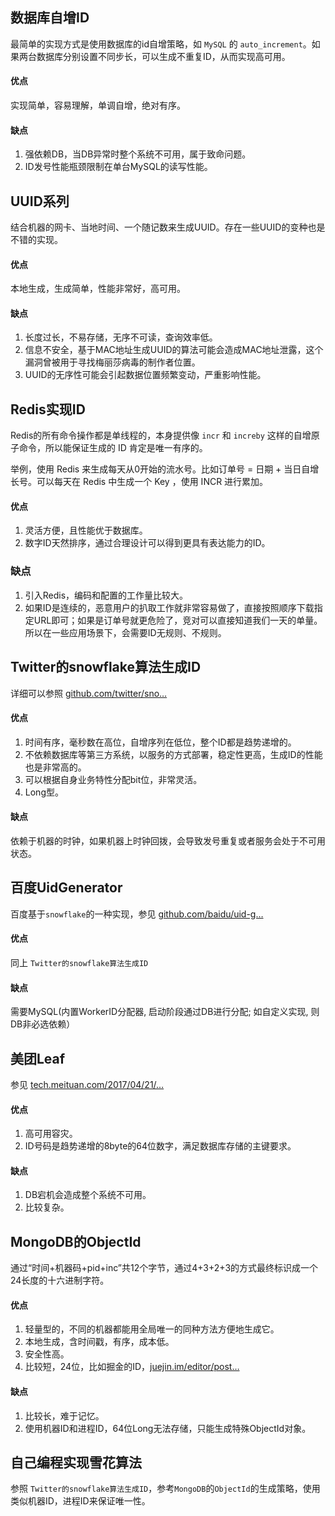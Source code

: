 ## 数据库自增ID

最简单的实现方式是使用数据库的id自增策略，如 `MySQL` 的 `auto_increment`。如果两台数据库分别设置不同步长，可以生成不重复ID，从而实现高可用。

#### 优点

实现简单，容易理解，单调自增，绝对有序。

#### 缺点

1.  强依赖DB，当DB异常时整个系统不可用，属于致命问题。
2.  ID发号性能瓶颈限制在单台MySQL的读写性能。

## UUID系列

结合机器的网卡、当地时间、一个随记数来生成UUID。存在一些UUID的变种也是不错的实现。

#### 优点

本地生成，生成简单，性能非常好，高可用。

#### 缺点

1.  长度过长，不易存储，无序不可读，查询效率低。
2.  信息不安全，基于MAC地址生成UUID的算法可能会造成MAC地址泄露，这个漏洞曾被用于寻找梅丽莎病毒的制作者位置。
3.  UUID的无序性可能会引起数据位置频繁变动，严重影响性能。

## Redis实现ID

Redis的所有命令操作都是单线程的，本身提供像 `incr` 和 `increby` 这样的自增原子命令，所以能保证生成的 ID 肯定是唯一有序的。

举例，使用 Redis 来生成每天从0开始的流水号。比如订单号 = 日期 + 当日自增长号。可以每天在 Redis 中生成一个 Key ，使用 INCR 进行累加。

#### 优点

1.  灵活方便，且性能优于数据库。
2.  数字ID天然排序，通过合理设计可以得到更具有表达能力的ID。

### 缺点

1.  引入Redis，编码和配置的工作量比较大。
2.  如果ID是连续的，恶意用户的扒取工作就非常容易做了，直接按照顺序下载指定URL即可；如果是订单号就更危险了，竞对可以直接知道我们一天的单量。所以在一些应用场景下，会需要ID无规则、不规则。

## Twitter的snowflake算法生成ID

详细可以参照 [github.com/twitter/sno…](https://link.juejin.im/?target=https%3A%2F%2Fgithub.com%2Ftwitter%2Fsnowflake)

#### 优点

1.  时间有序，毫秒数在高位，自增序列在低位，整个ID都是趋势递增的。
2.  不依赖数据库等第三方系统，以服务的方式部署，稳定性更高，生成ID的性能也是非常高的。
3.  可以根据自身业务特性分配bit位，非常灵活。
4.  Long型。

#### 缺点

依赖于机器的时钟，如果机器上时钟回拨，会导致发号重复或者服务会处于不可用状态。

## 百度UidGenerator

百度基于`snowflake`的一种实现，参见 [github.com/baidu/uid-g…](https://link.juejin.im/?target=https%3A%2F%2Fgithub.com%2Fbaidu%2Fuid-generator)

#### 优点

同上 `Twitter的snowflake算法生成ID`

#### 缺点

需要MySQL(内置WorkerID分配器, 启动阶段通过DB进行分配; 如自定义实现, 则DB非必选依赖）

## 美团Leaf

参见 [tech.meituan.com/2017/04/21/…](https://link.juejin.im/?target=https%3A%2F%2Ftech.meituan.com%2F2017%2F04%2F21%2Fmt-leaf.html)

#### 优点

1.  高可用容灾。
2.  ID号码是趋势递增的8byte的64位数字，满足数据库存储的主键要求。

#### 缺点

1.  DB宕机会造成整个系统不可用。
2.  比较复杂。

## MongoDB的ObjectId

通过“时间+机器码+pid+inc”共12个字节，通过4+3+2+3的方式最终标识成一个24长度的十六进制字符。

#### 优点

1.  轻量型的，不同的机器都能用全局唯一的同种方法方便地生成它。
2.  本地生成，含时间戳，有序，成本低。
3.  安全性高。
4.  比较短，24位，比如掘金的ID，[juejin.im/editor/post…](https://juejin.im/editor/posts/5d42756ee51d4561bf46201a)

#### 缺点

1.  比较长，难于记忆。
2.  使用机器ID和进程ID，64位Long无法存储，只能生成特殊ObjectId对象。

## 自己编程实现雪花算法

参照 `Twitter的snowflake算法生成ID`，参考`MongoDB`的`ObjectId`的生成策略，使用类似机器ID，进程ID来保证唯一性。

